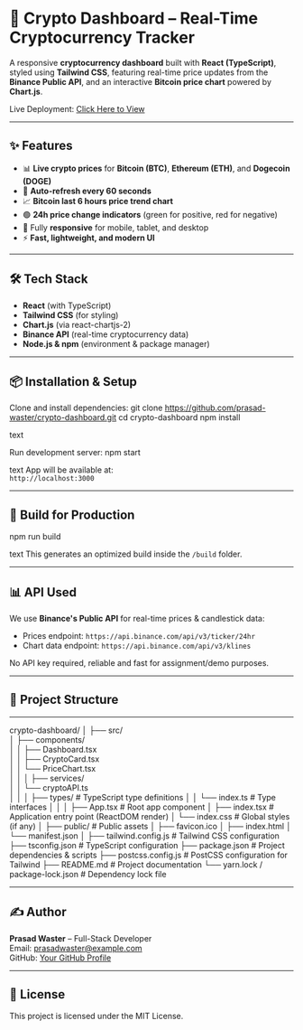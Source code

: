 # 🚀 Crypto Dashboard – Real-Time Cryptocurrency Tracker

A responsive **cryptocurrency dashboard** built with **React (TypeScript)**, styled using **Tailwind CSS**, featuring real-time price updates from the **Binance Public API**, and an interactive **Bitcoin price chart** powered by **Chart.js**.

Live Deployment: [Click Here to View](https://crypto-dashboard-prasad-waster.netlify.app/)

---

## ✨ Features

- 📊 **Live crypto prices** for **Bitcoin (BTC)**, **Ethereum (ETH)**, and **Dogecoin (DOGE)**
- 🔄 **Auto-refresh every 60 seconds**
- 📈 **Bitcoin last 6 hours price trend chart**
- 🟢 **24h price change indicators** (green for positive, red for negative)
- 📱 Fully **responsive** for mobile, tablet, and desktop
- ⚡ **Fast, lightweight, and modern UI**

---

## 🛠 Tech Stack

- **React** (with TypeScript)
- **Tailwind CSS** (for styling)
- **Chart.js** (via react-chartjs-2)
- **Binance API** (real-time cryptocurrency data)
- **Node.js & npm** (environment & package manager)

---

## 📦 Installation & Setup

Clone and install dependencies:
git clone https://github.com/prasad-waster/crypto-dashboard.git
cd crypto-dashboard
npm install

text

Run development server:
npm start

text
App will be available at:  
`http://localhost:3000`

---

## 🚀 Build for Production

npm run build

text
This generates an optimized build inside the `/build` folder.

---

## 📊 API Used

We use **Binance's Public API** for real-time prices & candlestick data:

- Prices endpoint: `https://api.binance.com/api/v3/ticker/24hr`
- Chart data endpoint: `https://api.binance.com/api/v3/klines`

No API key required, reliable and fast for assignment/demo purposes.

---

## 📂 Project Structure

---
crypto-dashboard/
│
├── src/                               
│   ├── components/                   
│   │   ├── Dashboard.tsx               
│   │   ├── CryptoCard.tsx              
│   │   └── PriceChart.tsx             
│   │
│   ├── services/                       
│   │   └── cryptoAPI.ts               
│   │
│   ├── types/                          # TypeScript type definitions
│   │   └── index.ts                     # Type interfaces
│   │
│   ├── App.tsx                         # Root app component
│   ├── index.tsx                       # Application entry point (ReactDOM render)
│   └── index.css                       # Global styles (if any)
│
├── public/                             # Public assets
│   ├── favicon.ico
│   ├── index.html
│   └── manifest.json
│
├── tailwind.config.js                  # Tailwind CSS configuration
├── tsconfig.json                       # TypeScript configuration
├── package.json                        # Project dependencies & scripts
├── postcss.config.js                   # PostCSS configuration for Tailwind
├── README.md                           # Project documentation
└── yarn.lock / package-lock.json       # Dependency lock file

---

## ✍ Author

**Prasad Waster** – Full-Stack Developer  
Email: prasadwaster@example.com  
GitHub: [Your GitHub Profile](https://github.com/prasad-waster)

---

## 📜 License

This project is licensed under the MIT License.
